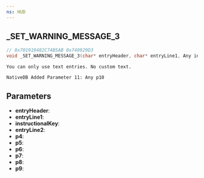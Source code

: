 ```yaml
---
ns: HUD
---
```

## _SET_WARNING_MESSAGE_3

```c
// 0x701919482C74B5AB 0x749929D3
void _SET_WARNING_MESSAGE_3(char* entryHeader, char* entryLine1, Any instructionalKey, char* entryLine2, BOOL p4, Any p5, Any p6, Any* p7, Any* p8, BOOL p9);
```

```
You can only use text entries. No custom text.  
```

```
NativeDB Added Parameter 11: Any p10
```

## Parameters
* **entryHeader**: 
* **entryLine1**: 
* **instructionalKey**: 
* **entryLine2**: 
* **p4**: 
* **p5**: 
* **p6**: 
* **p7**: 
* **p8**: 
* **p9**: 

